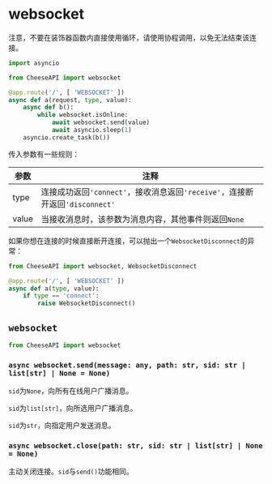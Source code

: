 # **websocket**

注意，不要在装饰器函数内直接使用循环，请使用协程调用，以免无法结束该连接。

```python
import asyncio

from CheeseAPI import websocket

@app.route('/', [ 'WEBSOCKET' ])
async def a(request, type, value):
    async def b():
        while websocket.isOnline:
            await websocket.send(value)
            await asyncio.sleep(1)
    asyncio.create_task(b())
```

传入参数有一些规则：

| 参数 | 注释 |
| - | - |
| type | 连接成功返回`'connect'`，接收消息返回`'receive'`，连接断开返回`'disconnect'` |
| value | 当接收消息时，该参数为消息内容，其他事件则返回`None` |

如果你想在连接的时候直接断开连接，可以抛出一个`WebsocketDisconnect`的异常：

```python
from CheeseAPI import websocket, WebsocketDisconnect

@app.route('/', [ 'WEBSOCKET' ])
async def a(type, value):
    if type == 'connect':
        raise WebsocketDisconnect()
```

## **`websocket`**

```python
from CheeseAPI import websocket
```

### **`async websocket.send(message: any, path: str, sid: str | list[str] | None = None)`**

`sid`为`None`，向所有在线用户广播消息。

`sid`为`list[str]`，向所选用户广播消息。

`sid`为`str`，向指定用户发送消息。

### **`async websocket.close(path: str, sid: str | list[str] | None = None)`**

主动关闭连接。`sid`与`send()`功能相同。
